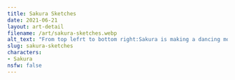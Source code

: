 ```yaml
---
title: Sakura Sketches
date: 2021-06-21
layout: art-detail
filename: /art/sakura-sketches.webp
alt_text: "From top lefrt to bottom right:Sakura is making a dancing motion, to the left.Sakura is sitting down with her legs crossed, and her tail up.Multiple poses of Sakura in non-colored form: sitting ooking at the viewer, standing and looking to the right and leaning on a table with a glass half-naked.The final drawing in the bottom left is Sakura with an unnamed pink catgirl touching tails from behind."
slug: sakura-sketches
characters:
- Sakura
nsfw: false
---
```

